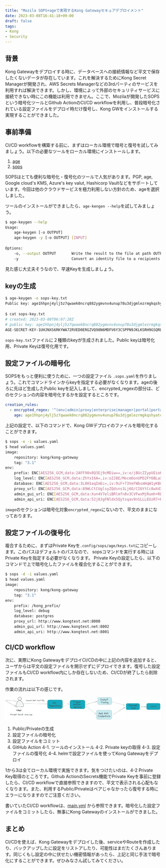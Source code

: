 ```yaml
---
title: "Mozila SOPS+ageで実現するKong Gatewayセキュアデプロイメント"
date: 2023-03-08T16:41:18+09:00
draft: false
tags:
- Kong
- Security
---
```

## 背景

Kong Gatewayをデプロイする時に、データベースへの接続情報など平文で保存したくないデータが存在しています。これを解決するためにKong Secret Managerが開発され、AWS Secrets Managerなどの3rdパーティのサービスを利用すれば解決できます。しかし、環境によって外部のセキュリティサービスに接続できない時にこの機能は利用できません。ここで、Mozilaが開発したSOPSという暗号化ツールとGithub ActionのCI/CD workflowを利用し、普段暗号化されている設定ファイルをデプロイ時だけ復号し、Kong GWをインストールする実現することができました。

## 事前準備

CI/CD workflowを構築する前に、まずはローカル環境で暗号と復号を試してみましょう。以下の必要なツールをローカル環境にインストールします。

1. [age](https://github.com/FiloSottile/age/releases)
2. [sops](https://github.com/mozilla/sops/releases)

SOPSはとても便利な暗号化・復号化のツールで人気があります。PGP, age, Google cloud's KMS, Azure's key valut, Hashicorp Vaultなどをサポートしています。今回は他のクラウドサービスを極力利用しない方針のため、ageを選択しました。

ツールのインストールができましたら、`age-kengen --help`を試してみましょう。

```bash
$ age-keygen --help
Usage:
    age-keygen [-o OUTPUT]
    age-keygen -y [-o OUTPUT] [INPUT]

Options:
    -o, --output OUTPUT       Write the result to the file at path OUTPUT.
    -y                        Convert an identity file to a recipients file.
```

見た感じ大丈夫そうなので、早速Keyを生成しましょう。

## keyの生成

```bash
$ age-keygen -o sops-key.txt
Public key: age1hhpnj4ylj5z7qwaek0ncrq882ygmvnv4unup78u3djgmlezrmgkqshyatc

$ cat sops-key.txt
# created: 2023-03-08T06:07:28Z
# public key: age1hhpnj4ylj5z7qwaek0ncrq882ygmvnv4unup78u3djgmlezrmgkqshyatc
AGE-SECRET-KEY-1UHJNXS6RKYWA72RVED0ERGZVQ98N6MDFV6Y3CSPPN9JKLKSRH9GSQRLFAE
```

`sops-key.txt`ファイルに２種類のkeyが生成されました。Public keyは暗号化用、Private Keyは復号化用です。

## 設定ファイルの暗号化

SOPSをもっと便利に使うために、一つの設定ファイル `.sops.yaml`を作りましょう。これでコマンドラインからkeyを指定する必要がなくなります。ageの後ろに先ほど生成したPublic keyを記入しまして、encrypted_regexの部分は、どのセクションの内容を暗号化するかを設定するところです。

``` yaml
creation_rules:
  - encrypted_regex: '^(env|admin|proxy|enterprise|manager|portal|portalapi|postgresql)$'
    age: age1hhpnj4ylj5z7qwaek0ncrq882ygmvnv4unup78u3djgmlezrmgkqshyatc
```

上記の設定で、以下のコマンドで、Kong GWデプロイのファイルを暗号化することができます。

``` bash
$ sops -e -i values.yaml
$ head values.yaml
image:
    repository: kong/kong-gateway
    tag: "3.1"
env:
    prefix: ENC[AES256_GCM,data:2AFF90x0Q3Ej9cMDiw==,iv:o/jBUcZIypUEioKk0Fd4uheBrCOlUOL4RQYExOW696E=,tag:LoIjejClr7lh37Rq9YeKDw==,type:str]
    log_level: ENC[AES256_GCM,data:ZhYxI6A=,iv:oZJ8E/MocmOonUPD2FY6BLaXPuj4TBl//0fqTmOY0Xg=,tag:46p/kxlNSctmOGFupQSnOQ==,type:str]
    database: ENC[AES256_GCM,data:3L8H1aqImEc=,iv:9iF+73VeFWbsmHqW1yKBCgwMpO3us8pTWwSWmNaCl80=,tag:icNvo+EvoYnxiAGdjxzPqw==,type:str]
    proxy_url: ENC[AES256_GCM,data:89WLCtCUglsyZQdsns1Lj6O/CI6YtCc8wXdX9EIJCGNwzmjB8v8=,iv:HUFPH8bgG62UvAeQATh/0GprR8zOgLBGmvcYbON4B00=,tag:Q1l7E8l5xClp52KSEz+MNQ==,type:str]
    admin_gui_url: ENC[AES256_GCM,data:Xun4V7eliBRlmfn8v3CVFwxMjRumh+REwmPgCDbWwrPhjSQMXkn6qQ==,iv:8zH3GjO35ycpAsuOgDB+UKNAc19zSee72z2UlrdZ+Js=,tag:U4IEK5Nef6h59vbHyM0aSA==,type:str]
    admin_api_uri: ENC[AES256_GCM,data:52j0JgFNldx5Qytsqav9nSLLLEUzR7+KsNo8aTsjbS2IyTM1R00=,iv:0RkBMi8k/XhuEzGSRpIQ9VQGbcUOTcb+o/KUVJ5LSYk=,tag:m5o89fI+GCKxD7TcLf5Nqg==,type:str]
```

`image`のセクションは暗号化対象`encrypted_regex`にないので、平文のままになっております。

## 設定ファイルの復号化

複合するために、まずはPrivate Keyを`.config/sops/age/keys.txt`にコピーします。このパスはデフォルトのパスなので、 sopsコマンドを実行する時にはPrivate Keyを指定する必要がなくなります。
Private Keyの設定したら、以下のコマンドで上で暗号化したファイルを複合化することができます。

``` bash
$ sops -d -i values.yaml
$ head values.yaml
image:
    repository: kong/kong-gateway
    tag: "3.1"
env:
    prefix: /kong_prefix/
    log_level: debug
    database: postgres
    proxy_url: http://www.kongtest.net:8000
    admin_gui_url: http://www.kongtest.net:8002
    admin_api_uri: http://www.kongtest.net:8001
```

## CI/CD workflow

次に、実際にKong GatewayをデプロイCI/CDの中に上記の内容を追加すると、ユーザからは平文の設定ファイルを開示せずにデプロイできます。復号した設定ファイルもCI/CD workflow内にしか存在しないため、CI/CDが終了したら削除されます。

作業の流れは以下の感じです。

![workflow](https://raw.githubusercontent.com/robincher/kong-mozilla-sops-demo/master/assets/context.png)

1. Public/Privateの生成
1. 設定ファイルの暗号化
1. 設定ファイルをコミット
1. GitHub Action
    4-1. ツールのインストール
    4-2. Private keyの取得
    4-3. 設定ファイルの復号化
    4-4. helmで設定ファイルを使ってKong Gatewayをデプロイ

1から3は全てローカル環境で実施できます。気をつけたいのは、4-2 Private Key取得のところです。Github ActionのSecrets機能でPrivate Keyを事前に登録したら、CI/CD workflowで直接参照できますので、平文で表示される心配もなくなります。また、利用するPublic/Privateはペアじゃなかったら復号する時にエラーになりますのでご注意ください。

書いていたCI/CD workflowは、[main.yml](https://raw.githubusercontent.com/robincher/kong-mozilla-sops-demo/master/.github/workflows/main.yaml) から参照できます。暗号化した設定ファイルをコミットしたら、無事にKong Gatewayのインストールができました。

## まとめ

CI/CDを使えば、Kong Gatewayをデプロイした後、serviceやRouteを作成したり、バックアップしたに設定をリストアしたり、可能性はまだたくさんあります。同じくもし設定の中に伏せたい機密情報があったら、上記と同じ手法で暗号化にすることができます。ぜひみなさん試してみてください。
